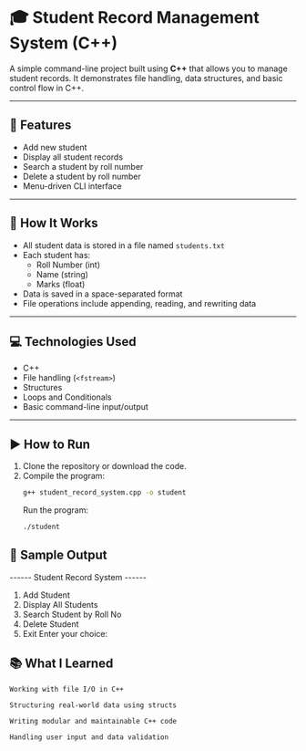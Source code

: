 # 🎓 Student Record Management System (C++)

A simple command-line project built using **C++** that allows you to manage student records. It demonstrates file handling, data structures, and basic control flow in C++.

---

## 🔧 Features

- Add new student
- Display all student records
- Search a student by roll number
- Delete a student by roll number
- Menu-driven CLI interface

---

## 📁 How It Works

- All student data is stored in a file named `students.txt`
- Each student has:
  - Roll Number (int)
  - Name (string)
  - Marks (float)
- Data is saved in a space-separated format
- File operations include appending, reading, and rewriting data

---

## 💻 Technologies Used

- C++
- File handling (`<fstream>`)
- Structures
- Loops and Conditionals
- Basic command-line input/output

---

## ▶️ How to Run

1. Clone the repository or download the code.
2. Compile the program:
   ```bash
   g++ student_record_system.cpp -o student
   ```
    Run the program:
    ```bash
    ./student
    ```

## 📝 Sample Output
------ Student Record System ------
1. Add Student
2. Display All Students
3. Search Student by Roll No
4. Delete Student
5. Exit
Enter your choice:


## 📚 What I Learned

    Working with file I/O in C++

    Structuring real-world data using structs

    Writing modular and maintainable C++ code

    Handling user input and data validation
